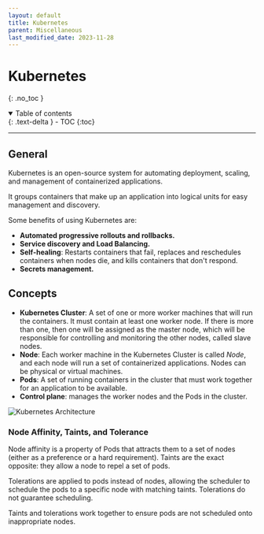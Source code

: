 ```yaml
---
layout: default
title: Kubernetes
parent: Miscellaneous
last_modified_date: 2023-11-28
---
```


# Kubernetes
{: .no_toc }

<details open markdown="block">
  <summary>
    Table of contents
  </summary>
  {: .text-delta }
- TOC
{:toc}
</details>

---

## General

Kubernetes is an open-source system for automating deployment, scaling, and management of containerized applications. 

It groups containers that make up an application into logical units for easy management and discovery.

Some benefits of using Kubernetes are:

- **Automated progressive rollouts and rollbacks.**
- **Service discovery and Load Balancing.**
- **Self-healing**: Restarts containers that fail, replaces and reschedules containers when nodes die, and kills containers that don't respond.
- **Secrets management.**

## Concepts

- **Kubernetes Cluster**: A set of one or more worker machines that will run the containers. It must contain at least one worker node. If there is more than one, then one will be assigned as the master node, which will be responsible for controlling and monitoring the other nodes, called slave nodes.
- **Node**: Each worker machine in the Kubernetes Cluster is called *Node*, and each node will run a set of containerized applications. Nodes can be physical or virtual machines.
- **Pods**: A set of running containers in the cluster that must work together for an application to be available.
- **Control plane**: manages the worker nodes and the Pods in the cluster.

![Kubernetes Architecture](https://www.cncf.io/wp-content/uploads/2020/08/Kubernetes-architecture-diagram-1-1.png)

### Node Affinity, Taints, and Tolerance

Node affinity is a property of Pods that attracts them to a set of nodes (either as a preference or a hard requirement). Taints are the exact opposite: they allow a node to repel a set of pods.

Tolerations are applied to pods instead of nodes, allowing the scheduler to schedule the pods to a specific node with matching taints. Tolerations do not guarantee scheduling.

Taints and tolerations work together to ensure pods are not scheduled onto inappropriate nodes. 